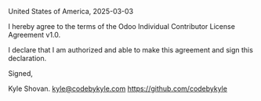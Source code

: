 United States of America, 2025-03-03

I hereby agree to the terms of the Odoo Individual Contributor License
Agreement v1.0.

I declare that I am authorized and able to make this agreement and sign this
declaration.

Signed,

Kyle Shovan. kyle@codebykyle.com https://github.com/codebykyle
